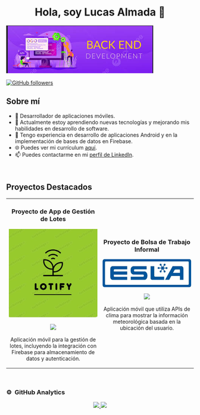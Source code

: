 <div align="center">
<h1 align="center">Hola, soy Lucas Almada 👋</h1>
</div>

<img src="./banner.png" alt="Banner de Lucas Almada">

[![GitHub followers](https://img.shields.io/github/followers/Lucas-almada015?style=social)](https://github.com/Lucas-almada015)

## Sobre mí

- 📱 Desarrollador de aplicaciones móviles.
- 🌱 Actualmente estoy aprendiendo nuevas tecnologías y mejorando mis habilidades en desarrollo de software.
- 💼 Tengo experiencia en desarrollo de aplicaciones Android y en la implementación de bases de datos en Firebase.
- 🌐 Puedes ver mi currículum [aquí](https://lucas-almada015.github.io/LucasAlmadaCV/).
- 📫 Puedes contactarme en mi [perfil de LinkedIn](https://www.linkedin.com/in/lucas-almada-a2271a237/).

<br>

## Proyectos Destacados
<table>
<tr>
<td width="50%">
<h3 align="center">Proyecto de App de Gestión de Lotes</h3>
<div align="center">
<a href="https://github.com/Lucas-almada015/GestionLotesApp" target="_blank"><img src="ejemplo1.jpg" width="400" alt="App de Gestión de Lotes"></a>
<p>
<a href="https://github.com/Lucas-almada015/GestionLotesApp" target="_blank">
<img src="https://img.shields.io/badge/CÓDIGO-ff9?style=for-the-badge&logo=github&logoColor=black">
</a>
</p>
<p>Aplicación móvil para la gestión de lotes, incluyendo la integración con Firebase para almacenamiento de datos y autenticación.</p>
</div>
</td>

<td width="50%">
<h3 align="center">Proyecto de Bolsa de Trabajo Informal</h3>
<div align="center">                                       
<a href="https://github.com/Lucas-almada015/ClimaApp" target="_blank"><img src="ejemplo2.jpg" width="400" alt="App de Bolsa de Trabajo Informal "></a>
<br>
<p>
<a href="https://github.com/Lucas-almada015/ClimaApp" target="_blank">
<img src="https://img.shields.io/badge/CÓDIGO-80ffaa?style=for-the-badge&logo=github&logoColor=black">
</a>
</p>
<p>Aplicación móvil que utiliza APIs de clima para mostrar la información meteorológica basada en la ubicación del usuario.</p>
</div>                                                             
</td>
</tr>
</table>
<br>

### ⚙️ &nbsp;GitHub Analytics

<p align="center">
<a href="https://github.com/Lucas-almada015">
  <img height="180em" src="https://github-readme-stats-eight-theta.vercel.app/api?username=Lucas-almada015&show_icons=true&theme=algolia&include_all_commits=true&count_private=true"/>
  <img height="180em" src="https://github-readme-stats-eight-theta.vercel.app/api/top-langs/?username=Lucas-almada015&layout=compact&langs_count=8&theme=algolia"/>
</a>
</p>